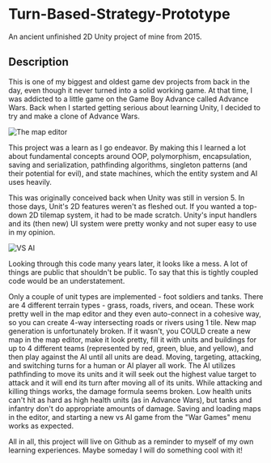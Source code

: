 # Turn-Based-Strategy-Prototype
An ancient unfinished 2D Unity project of mine from 2015.

## Description
This is one of my biggest and oldest game dev projects from back in the day, even though it never turned into a solid working game. At that time, I was addicted to a little game on the Game Boy Advance called Advance Wars. Back when I started getting serious about learning Unity, I decided to try and make a clone of Advance Wars.


![The map editor](https://i.imgur.com/L0qgthU.png)


This project was a learn as I go endeavor. By making this I learned a lot about fundamental concepts around OOP, polymorphism, encapsulation, saving and serialization, pathfinding algorithms, singleton patterns (and their potential for evil), and state machines, which the entity system and AI uses heavily.

This was originally conceived back when Unity was still in version 5. In those days, Unit's 2D features weren't as fleshed out. If you wanted a top-down 2D tilemap system, it had to be made scratch. Unity's input handlers and its (then new) UI system were pretty wonky and not super easy to use in my opinion.

![VS AI](https://i.imgur.com/uDno6IR.png)


Looking through this code many years later, it looks like a mess. A lot of things are public that shouldn't be public. To say that this is tightly coupled code would be an understatement. 

Only a couple of unit types are implemented - foot soldiers and tanks. There are 4 different terrain types - grass, roads, rivers, and ocean. These work pretty well in the map editor and they even auto-connect in a cohesive way, so you can create 4-way intersecting roads or rivers using 1 tile. New map generation is unfortunately broken. If it wasn't, you COULD create a new map in the map editor, make it look pretty, fill it with units and buildings for up to 4 different teams (represented by red, green, blue, and yellow), and then play against the AI until all units are dead. Moving, targeting, attacking, and switching turns for a human or AI player all work. The AI utilizes pathfinding to move its units and it will seek out the highest value target to attack and it will end its turn after moving all of its units. While attacking and killing things works, the damage formula seems broken. Low health units can't hit as hard as high health units (as in Advance Wars), but tanks and infantry don't do appropriate amounts of damage. Saving and loading maps in the editor, and starting a new vs AI game from the "War Games" menu works as expected.

All in all, this project will live on Github as a reminder to myself of my own learning experiences. Maybe someday I will do something cool with it!